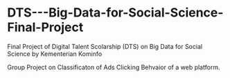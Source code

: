 # DTS---Big-Data-for-Social-Science-Final-Project

Final Project of Digital Talent Scolarship (DTS) on Big Data for Social Science by Kementerian Kominfo

Group Project on Classificaton of Ads Clicking Behvaior of a web platform.
